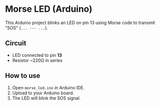 # Morse LED (Arduino)

This Arduino project blinks an LED on pin 13 using Morse code to transmit "SOS" (`... --- ...`).

## Circuit
- LED connected to pin **13**
- Resistor ~220Ω in series

## How to use
1. Open `morse_led.ino` in Arduino IDE.  
2. Upload to your Arduino board.  
3. The LED will blink the SOS signal. 